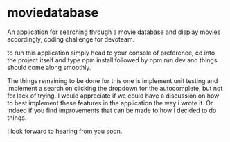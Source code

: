 # moviedatabase
An application for searching through a movie database and display movies accordingly, coding challenge for devoteam.


to run this application simply head to your console of preference, cd into the project itself and type npm install followed by npm run dev and things should come along smoothly.

The things remaining to be done for this one is implement unit testing and implement a search on clicking the dropdown for the autocomplete, but not for lack of trying. I would appreciate if we could have a discussion on how to best implement these features in the application the way i wrote it. Or indeed if you find improvements that can be made to how i decided to do things. 

I look forward to hearing from you soon.